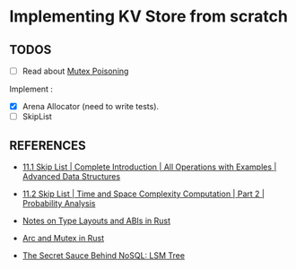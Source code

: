 # Implementing KV Store from scratch

## TODOS

- [ ] Read about [Mutex Poisoning](https://doc.rust-lang.org/std/sync/struct.Mutex.html#poisoning)

Implement :

- [x] Arena Allocator (need to write tests).
- [ ] SkipList

## REFERENCES

- [11.1 Skip List | Complete Introduction | All Operations with Examples | Advanced Data Structures](https://www.youtube.com/watch?v=FMYKVdWywcg)

- [11.2 Skip List | Time and Space Complexity Computation | Part 2 | Probability Analysis](https://youtu.be/RigE4QjdNks?si=r_ITza6zmlhAVMCu)

- [Notes on Type Layouts and ABIs in Rust](https://faultlore.com/blah/rust-layouts-and-abis/)

- [Arc and Mutex in Rust](https://itsallaboutthebit.com/arc-mutex/)

- [The Secret Sauce Behind NoSQL: LSM Tree](https://youtu.be/I6jB0nM9SKU)
